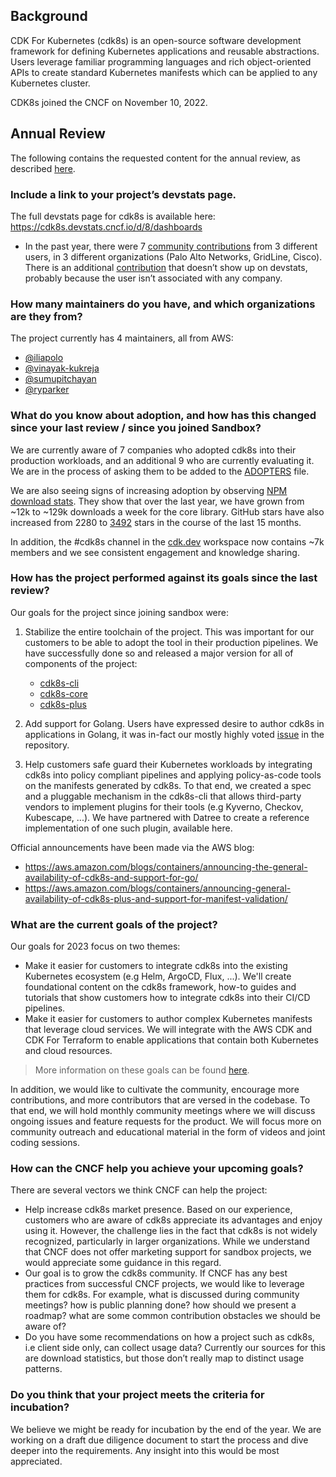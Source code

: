 ## Background

CDK For Kubernetes (cdk8s) is an open-source software development framework for defining Kubernetes 
applications and reusable abstractions. Users leverage familiar programming languages and rich object-oriented APIs to 
create standard Kubernetes manifests which can be applied to any Kubernetes cluster.

CDK8s joined the CNCF on November 10, 2022.

## Annual Review

The following contains the requested content for the annual review, as described [here](https://github.com/cncf/toc/blob/main/process/sandbox-annual-review.md).

### Include a link to your project’s devstats page.

The full devstats page for cdk8s is available here: https://cdk8s.devstats.cncf.io/d/8/dashboards

* In the past year, there were 7 [community contributions](https://cdk8s.devstats.cncf.io/d/56/company-commits-table?orgId=1&from=now-1y&to=now&var-repogroups=All&var-companies=Palo%20Alto%20Networks&var-companies=Cisco&var-companies=GridLine) 
from 3 different users, in 3 different organizations (Palo Alto Networks, GridLine, Cisco). There is an additional [contribution](https://github.com/cdk8s-team/cdk8s-cli/pull/324) 
that doesn’t show up on devstats, probably because the user isn’t associated with any company.

### How many maintainers do you have, and which organizations are they from?

The project currently has 4 maintainers, all from AWS:

* [@iliapolo](https://github.com/iliapolo)
* [@vinayak-kukreja](https://github.com/vinayak-kukreja)
* [@sumupitchayan](https://github.com/sumupitchayan)
* [@ryparker](https://github.com/ryparker)

### What do you know about adoption, and how has this changed since your last review / since you joined Sandbox?

We are currently aware of 7 companies who adopted cdk8s into their production workloads, 
and an additional 9 who are currently evaluating it. We are in the process of asking them 
to be added to the [ADOPTERS](https://github.com/cdk8s-team/cdk8s/blob/master/ADOPTERS.md) file.

We are also seeing signs of increasing adoption by observing [NPM download stats](https://npm-stat.com/charts.html?package=cdk8s&from=2022-01-01&to=2023-02-23). 
They show that over the last year, we have grown from ~12k to ~129k downloads a week for the core library. 
GitHub stars have also increased from 2280 to [3492](https://star-history.com/#cdk8s-team/cdk8s&Date) stars in the course of the last 15 months. 

In addition, the #cdk8s channel in the [cdk.dev](https://cdk.dev/) workspace now contains ~7k members and we 
see consistent engagement and knowledge sharing. 

### How has the project performed against its goals since the last review?

Our goals for the project since joining sandbox were:

1. Stabilize the entire toolchain of the project. This was important for our customers to be able 
to adopt the tool in their production pipelines. We have successfully done so and released a major version 
for all of components of the project: 

    * [cdk8s-cli](https://github.com/cdk8s-team/cdk8s-cli)
    * [cdk8s-core](https://github.com/cdk8s-team/cdk8s-core)
    * [cdk8s-plus](https://github.com/cdk8s-team/cdk8s-plus)

2. Add support for Golang. Users have expressed desire to author cdk8s in applications in Golang, 
it was in-fact our mostly highly voted [issue](https://github.com/cdk8s-team/cdk8s/issues/119) in the repository.
3. Help customers safe guard their Kubernetes workloads by integrating cdk8s into policy compliant pipelines 
and applying policy-as-code tools on the manifests generated by cdk8s. To that end, we created a spec and 
a pluggable mechanism in the cdk8s-cli that allows third-party vendors to implement plugins for their 
tools (e.g Kyverno, Checkov, Kubescape, ...). We have partnered with Datree to create a reference 
implementation of one such plugin, available here.

Official announcements have been made via the AWS blog:

* https://aws.amazon.com/blogs/containers/announcing-the-general-availability-of-cdk8s-and-support-for-go/
* https://aws.amazon.com/blogs/containers/announcing-general-availability-of-cdk8s-plus-and-support-for-manifest-validation/

### What are the current goals of the project?

Our goals for 2023 focus on two themes:

* Make it easier for customers to integrate cdk8s into the existing Kubernetes ecosystem (e.g Helm, ArgoCD, Flux, ...). 
We'll create foundational content on the cdk8s framework, how-to guides and tutorials that show customers 
how to integrate cdk8s into their CI/CD pipelines.
* Make it easier for customers to author complex Kubernetes manifests that leverage cloud services. We will integrate with the AWS CDK and CDK For Terraform to enable applications that contain both Kubernetes and cloud resources.

> More information on these goals can be found [here](https://github.com/cdk8s-team/cdk8s/discussions?discussions_q=label%3Aplanning%2F2023+).

In addition, we would like to cultivate the community, encourage more contributions, and more contributors that 
are versed in the codebase. To that end, we will hold monthly community meetings where we will discuss ongoing 
issues and feature requests for the product. We will focus more on community outreach and educational material in 
the form of videos and joint coding sessions.

### How can the CNCF help you achieve your upcoming goals?

There are several vectors we think CNCF can help the project:

* Help increase cdk8s market presence. Based on our experience, customers who are aware of cdk8s appreciate its 
advantages and enjoy using it. However, the challenge lies in the fact that cdk8s is not widely recognized, 
particularly in larger organizations. While we understand that CNCF does not offer marketing support for sandbox projects, 
we would appreciate some guidance in this regard.
* Our goal is to grow the cdk8s community. If CNCF has any best practices from successful CNCF projects, 
we would like to leverage them for cdk8s. For example, what is discussed during community meetings? how is public 
planning done? how should we present a roadmap? what are some common contribution obstacles we should be aware of?
* Do you have some recommendations on how a project such as cdk8s, i.e client side only, can collect usage data? Currently our 
sources for this are download statistics, but those don’t really map to distinct usage patterns.

### Do you think that your project meets the criteria for incubation?

We believe we might be ready for incubation by the end of the year. We are working on a draft due diligence document 
to start the process and dive deeper into the requirements. Any insight into this would be most appreciated.
